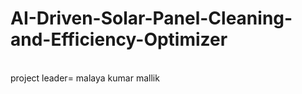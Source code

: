 # AI-Driven-Solar-Panel-Cleaning-and-Efficiency-Optimizer
<br>
project leader= malaya kumar mallik
<br> 
